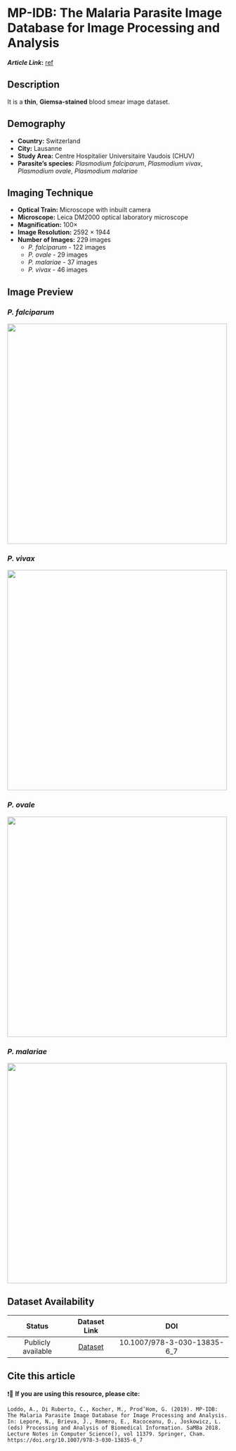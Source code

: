 # **MP-IDB: The Malaria Parasite Image Database for Image Processing and Analysis**  
**_Article Link_:** [ref](https://link.springer.com/chapter/10.1007/978-3-030-13835-6_7)


## **Description**
It is a **thin**, **Giemsa-stained** blood smear image dataset.


## **Demography**
+ **Country:** Switzerland
+ **City:** Lausanne
+ **Study Area:** Centre Hospitalier Universitaire Vaudois (CHUV)
+ **Parasite’s species:** _Plasmodium falciparum_, _Plasmodium vivax_, _Plasmodium ovale_, _Plasmodium malariae_


## **Imaging Technique**
+ **Optical Train:** Microscope with inbuilt camera
+ **Microscope:** Leica DM2000 optical laboratory microscope
+ **Magnification:** 100×
+ **Image Resolution:** 2592 × 1944
+ **Number of Images:** 229 images
    - _P. falciparum_ - 122 images
    - _P. ovale_ - 29 images
    - _P. malariae_ - 37 images
    - _P. vivax_ - 46 images


## **Image Preview**
### **_P. falciparum_**
<img src="https://github.com/ItunuIsewon/Malaria_Blood_Film_Images/blob/main/Images/Thin%20Blood%20Smears/MPIDB-%20Falciparum.jpg?raw=true" alt="" width="500">

### **_P. vivax_**
<img src="https://github.com/ItunuIsewon/Malaria_Blood_Film_Images/blob/main/Images/Thin%20Blood%20Smears/MPIDB-vivax.jpg?raw=true" alt="" width="500">



### **_P. ovale_**
<img src="https://github.com/ItunuIsewon/Malaria_Blood_Film_Images/blob/main/Images/Thin%20Blood%20Smears/MPIDB-Ovale.jpg?raw=true" alt="" width="500">


### **_P. malariae_**
<img src="https://github.com/ItunuIsewon/Malaria_Blood_Film_Images/blob/main/Images/Thin%20Blood%20Smears/MPIDB-Malariae.jpg?raw=true" alt="" width="500">


## **Dataset Availability**

|**Status**|**Dataset Link**|**DOI**|
|:---:|:---:|:---:|
|Publicly available| [Dataset](https://github.com/andrealoddo/MP-IDB-The-Malaria-Parasite-Image-Database-for-Image-Processing-and-Analysis)| 10.1007/978-3-030-13835-6_7|


## **Cite this article**

 ❗🛑 **If you are using this resource, please cite:** 
 
 ```
 Loddo, A., Di Ruberto, C., Kocher, M., Prod’Hom, G. (2019). MP-IDB: The Malaria Parasite Image Database for Image Processing and Analysis. In: Lepore, N., Brieva, J., Romero, E., Racoceanu, D., Joskowicz, L. (eds) Processing and Analysis of Biomedical Information. SaMBa 2018. Lecture Notes in Computer Science(), vol 11379. Springer, Cham. https://doi.org/10.1007/978-3-030-13835-6_7
```
